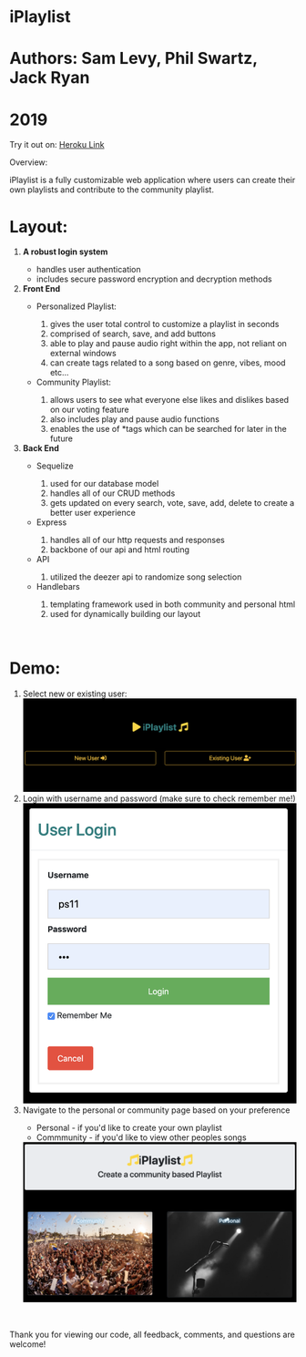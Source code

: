 # iPlaylist

# Authors: Sam Levy, Phil Swartz, Jack Ryan
# 2019

Try it out on: 
[Heroku Link](https://iplaylist-2019.herokuapp.com/login)

Overview:

iPlaylist is a fully customizable web application where users can create their own playlists and contribute to the community playlist.


<h1>Layout:</h1>
   
<ol>
<li><strong>A robust login system</strong></li>
   <ul>
      <li>handles user authentication</li>
      <li>includes secure password encryption and decryption methods</li>
   </ul>
   
<li><strong>Front End</strong></li>
   <ul>
      <li>Personalized Playlist:</li>
         <ol>
            <li>gives the user total control to customize a playlist in seconds</li>
            <li>comprised of search, save, and add buttons</li>
            <li>able to play and pause audio right within the app, not reliant on external windows</li>
            <li>can create tags related to a song based on genre, vibes, mood etc...</li>
         </ol>
      
   <li>Community Playlist:</li>
      <ol>
         <li>allows users to see what everyone else likes and dislikes based on our voting feature</li>
         <li>also includes play and pause audio functions</li>
         <li>enables the use of *tags which can be searched for later in the future</li>
      </ol>  
   </ul>
      
<li><strong>Back End</strong></li>
   <ul>
      <li>Sequelize</li>
         <ol>
            <li>used for our database model</li>
            <li>handles all of our CRUD methods</li>
            <li>gets updated on every search, vote, save, add, delete to create a better user experience</li>
         </ol>
   <li>Express</li>
      <ol>
         <li>handles all of our http requests and responses</li>
         <li>backbone of our api and html routing</li>
      </ol>
   <li>API</li>
      <ol>
         <li>utilized the deezer api to randomize song selection</li>
      </ol>
   <li>Handlebars</li>
     <ol>
        <li>templating framework used in both community and personal html</li>
        <li>used for dynamically building our layout</li>
      </ol>
   </ul>
      
 </ol>  
 
 <br>
 <h1>Demo:</h1>

<ol>

   <li>Select new or existing user:</li>
   <img src="./public/images/new_exist.png">

   <br>

   <li>Login with username and password (make sure to check remember me!)</li>
   <img src="./public/images/login.png">

   <br>

   <li>Navigate to the personal or community page based on your preference</li>
   <ul>
      <li>Personal - if you'd like to create your own playlist</li>
      <li>Commmunity - if you'd like to view other peoples songs</li>
   </ul>
   <img src="./public/images/homepage.png">

   <br>

</ol>

<br>
<p>Thank you for viewing our code, all feedback, comments, and questions are welcome!</p>
 
   



